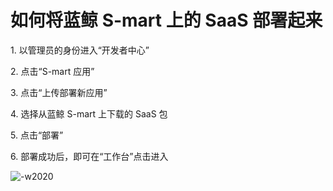 # 如何将蓝鲸 S-mart 上的 SaaS 部署起来

1\. 以管理员的身份进入“开发者中心”

2\. 点击“S-mart 应用”

3\. 点击“上传部署新应用”

4\. 选择从蓝鲸 S-mart 上下载的 SaaS 包

5\. 点击“部署”

6\. 部署成功后，即可在“工作台”点击进入

![-w2020](../assets/image062.png)
